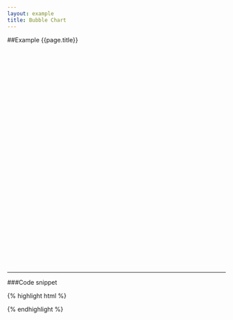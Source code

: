 ```yaml
---
layout: example
title: Bubble Chart
---
```


##Example {{page.title}}

<div id="placeholder" class="example-placeholder" style="width: 720px; height: 500px; padding-top: 0px;"></div>

---

###Code snippet

{% highlight html %}
<div id="placeholder" width="600px" height="400px"></div>
<script>
var wsReader = new WSReader.WSReader().getReader();
Vizabi.Reader.extend("waffle", wsReader);

Vizabi._globals.ext_resources = {
  host: "https://waffle-server.gapminder.org",
  preloadPath: "/api/vizabi/",
  dataPath: "/api/ddf/",
  shapePath: "/preview/data/mc_precomputed_shapes.json"
};

Vizabi("BubbleChart", document.getElementById("placeholder"), {
   "state": {
     "entities": {
       "dim": "geo",
       "show": {
         "is--country": true
       }      
     },
     "entities_colorlegend": {
       "dim": "world_4region"
     },
     "entities_tags": {
       "dim": "tag"
     },
     "time": {
       "startOrigin": "1800",
       "endOrigin": "2015",
       "value": "2015",
       "dim": "time"
     },
     "marker": {
       "space": ["entities", "time"],
       "label": {
         "use": "property",
         "which": "name"
       },
       "axis_y": {
         "use": "indicator",
         "which": "life_expectancy_years",
         "zoomedMin": 19,
         "zoomedMax": 86,
         "domainMin": 0,
         "domainMax": 100
       },
       "axis_x": {
         "use": "indicator",
         "scaleType": "log",
         "domainMax": 150000,
         "domainMin": 300,
         "zoomedMax": 150000,
         "zoomedMin": 300,
         "which": "income_per_person_gdppercapita_ppp_inflation_adjusted"
       },
       "size": {
         "use": "indicator",
         "which": "population_total",
         "domainMin": 15,
         "domainMax": 1400000000,
         "scaleType": "linear",
         "allow": {
           "scales": ["linear"]
         }
       },
       "color": {
         "use": "property",
         "which": "world_4region",
         "scaleType": "ordinal",
         "syncModels": ["marker_colorlegend"]
       }
     },
     "marker_colorlegend":{
       "space": ["entities_colorlegend"],
       "opacityRegular": 0.8,
       "opacityHighlightDim": 0.3,
       "label": {
         "use": "property",
         "which": "name"
       },
       "hook_rank": {
         "use": "property",
         "which": "rank"
       },
       "hook_geoshape": {
         "use": "property",
         "which": "shape_lores_svg"
       }
     },
     "marker_tags": {
       "space": ["entities_tags"],
       "label": {
         "use": "property",
         "which": "name"
       },
       "hook_parent": {
         "use": "property",
         "which": "parent"
       }
     }
   },
   "ui": {
     "datawarning": {
       "doubtDomain": [1800, 1950, 2015],
       "doubtRange": [1.0, 0.3, 0.2]
     },
     "splash": true
   },
   "data": {
     "reader": "waffle",
     "path": "https://waffle-server-stage.gapminderdev.org/api/ddf"
   },
   "locale": {
     "filePath": "/preview/data/translation/"
   },
});
</script>
{% endhighlight %}

<script defer>
var wsReader = new WSReader.WSReader().getReader();
Vizabi.Reader.extend("waffle", wsReader);

Vizabi._globals.ext_resources = {
  host: "https://waffle-server.gapminder.org",
  preloadPath: "/api/vizabi/",
  dataPath: "/api/ddf/",
  shapePath: "data/mc_precomputed_shapes.json"
};

Vizabi("BubbleChart", document.getElementById("placeholder"), {
   "state": {
     "entities": {
       "dim": "geo",
       "show": {
         "is--country": true
       }      
     },
     "entities_colorlegend": {
       "dim": "world_4region"
     },
     "entities_tags": {
       "dim": "tag"
     },
     "time": {
       "startOrigin": "1800",
       "endOrigin": "2015",
       "value": "2015",
       "dim": "time"
     },
     "marker": {
       "space": ["entities", "time"],
       "label": {
         "use": "property",
         "which": "name"
       },
       "axis_y": {
         "use": "indicator",
         "which": "life_expectancy_years",
         "zoomedMin": 19,
         "zoomedMax": 86,
         "domainMin": 0,
         "domainMax": 100
       },
       "axis_x": {
         "use": "indicator",
         "scaleType": "log",
         "domainMax": 150000,
         "domainMin": 300,
         "zoomedMax": 150000,
         "zoomedMin": 300,
         "which": "income_per_person_gdppercapita_ppp_inflation_adjusted"
       },
       "size": {
         "use": "indicator",
         "which": "population_total",
         "domainMin": 15,
         "domainMax": 1400000000,
         "scaleType": "linear",
         "allow": {
           "scales": ["linear"]
         }
       },
       "color": {
         "use": "property",
         "which": "world_4region",
         "scaleType": "ordinal",
         "syncModels": ["marker_colorlegend"]
       }
     },
     "marker_colorlegend":{
       "space": ["entities_colorlegend"],
       "opacityRegular": 0.8,
       "opacityHighlightDim": 0.3,
       "label": {
         "use": "property",
         "which": "name"
       },
       "hook_rank": {
         "use": "property",
         "which": "rank"
       },
       "hook_geoshape": {
         "use": "property",
         "which": "shape_lores_svg"
       }
     },
     "marker_tags": {
       "space": ["entities_tags"],
       "label": {
         "use": "property",
         "which": "name"
       },
       "hook_parent": {
         "use": "property",
         "which": "parent"
       }
     }
   },
   "ui": {
     "datawarning": {
       "doubtDomain": [1800, 1950, 2015],
       "doubtRange": [1.0, 0.3, 0.2]
     },
     "splash": true
   },
   "data": {
     "reader": "waffle",
     "path": "https://waffle-server-stage.gapminderdev.org/api/ddf"
   },
   "locale": {
     "filePath": "/preview/data/translation/"
   },
});
</script>
